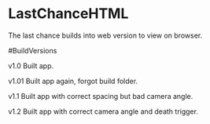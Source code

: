 # LastChanceHTML
The last chance builds into web version to view on browser.

#BuildVersions

v1.0
Built app.

v1.01
Built app again, forgot build folder.

v1.1
Built app with correct spacing but bad camera angle.

v1.2
Built app with correct camera angle and death trigger.
